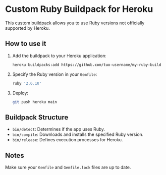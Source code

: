 # Custom Ruby Buildpack for Heroku

This custom buildpack allows you to use Ruby versions not officially supported by Heroku.

## How to use it

1. Add the buildpack to your Heroku application:
   ```bash
   heroku buildpacks:add https://github.com/tuo-username/my-ruby-buildpack.git
   ```

2. Specify the Ruby version in your `Gemfile`:
   ```ruby
   ruby '2.6.10'
   ```

3. Deploy:
   ```bash
   git push heroku main
   ```

## Buildpack Structure

- `bin/detect`: Determines if the app uses Ruby.
- `bin/compile`: Downloads and installs the specified Ruby version.
- `bin/release`: Defines execution processes for Heroku.

## Notes

Make sure your `Gemfile` and `Gemfile.lock` files are up to date.